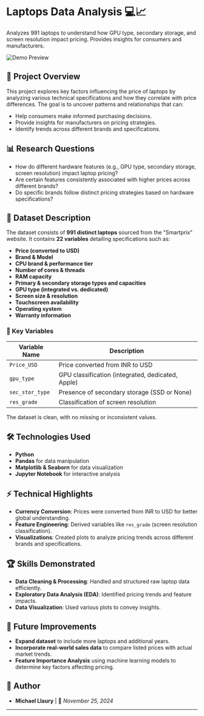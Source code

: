 # Laptops Data Analysis 💻📈  

Analyzes 991 laptops to understand how GPU type, secondary storage, and screen resolution impact pricing. Provides insights for consumers and manufacturers.

![Demo Preview](resolution_grade_visualization.png)

## 📌 Project Overview
This project explores key factors influencing the price of laptops by analyzing various technical specifications and how they correlate with price differences. The goal is to uncover patterns and relationships that can:
- Help consumers make informed purchasing decisions.
- Provide insights for manufacturers on pricing strategies.
- Identify trends across different brands and specifications.

## 📊 Research Questions
- How do different hardware features (e.g., GPU type, secondary storage, screen resolution) impact laptop pricing?
- Are certain features consistently associated with higher prices across different brands?
- Do specific brands follow distinct pricing strategies based on hardware specifications?

## 📂 Dataset Description
The dataset consists of **991 distinct laptops** sourced from the "Smartprix" website. It contains **22 variables** detailing specifications such as:
- **Price (converted to USD)**
- **Brand & Model**
- **CPU brand & performance tier**
- **Number of cores & threads**
- **RAM capacity**
- **Primary & secondary storage types and capacities**
- **GPU type (integrated vs. dedicated)**
- **Screen size & resolution**
- **Touchscreen availability**
- **Operating system**
- **Warranty information**

### 🔑 Key Variables
| Variable Name      | Description |
|--------------------|-------------|
| `Price_USD`       | Price converted from INR to USD |
| `gpu_type`        | GPU classification (integrated, dedicated, Apple) |
| `sec_stor_type`   | Presence of secondary storage (SSD or None) |
| `res_grade`       | Classification of screen resolution |

The dataset is clean, with no missing or inconsistent values.

## 🛠️ Technologies Used
- **Python**
- **Pandas** for data manipulation
- **Matplotlib & Seaborn** for data visualization
- **Jupyter Notebook** for interactive analysis

## ⚡ Technical Highlights
- **Currency Conversion**: Prices were converted from INR to USD for better global understanding.
- **Feature Engineering**: Derived variables like `res_grade` (screen resolution classification).
- **Visualizations**: Created plots to analyze pricing trends across different brands and specifications.

## 🏆 Skills Demonstrated
- **Data Cleaning & Processing**: Handled and structured raw laptop data efficiently.
- **Exploratory Data Analysis (EDA)**: Identified pricing trends and feature impacts.
- **Data Visualization**: Used various plots to convey insights.

## 🚀 Future Improvements
- **Expand dataset** to include more laptops and additional years.
- **Incorporate real-world sales data** to compare listed prices with actual market trends.
- **Feature Importance Analysis** using machine learning models to determine key factors affecting pricing.

## 📎 Author
- **Michael Llaury** | 📅 *November 25, 2024*

---

